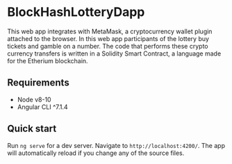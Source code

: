 # BlockHashLotteryDapp

This web app integrates with MetaMask, a cryptocurrency wallet plugin attached to the browser. In this web app participants of the lottery buy tickets and gamble on a number. The code that performs these crypto currency transfers is written in a Solidity Smart Contract, a language made for the Etherium blockchain.

## Requirements

- Node v8-10
- Angular CLI ^7.1.4

## Quick start

Run `ng serve` for a dev server. Navigate to `http://localhost:4200/`. The app will automatically reload if you change any of the source files.
